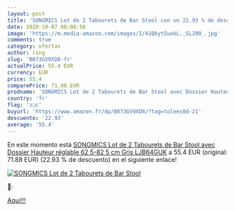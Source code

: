 ```yaml
---
layout: post
title: 'SONGMICS Lot de 2 Tabourets de Bar Stool con un 22.93 % de descuento'
date: 2020-10-07 08:08:50
image: 'https://m.media-amazon.com/images/I/41Q6ytSuokL._SL200_.jpg'
comments: true
category: ofertas
author: ring
slug: 'B073GV9XD8-fr'
actualPrice: 55.4 EUR
currency: EUR
price: 55.4
comparePrice: 71.88 EUR
prodname: 'SONGMICS Lot de 2 Tabourets de Bar Stool avec Dossier Hauteur réglable 62 5-82 5 cm Gris LJB64GUK'
country: 'fr'
flag: '🇫🇷'
buyurl: 'https://www.amazon.fr/dp/B073GV9XD8/?tag=tolees0d-21'
descuento: '22.93'
average: '55.4'
---
```


En este momento está [SONGMICS Lot de 2 Tabourets de Bar Stool avec Dossier Hauteur réglable 62 5-82 5 cm Gris LJB64GUK](https://www.amazon.fr/dp/B073GV9XD8/?tag=tolees0d-21) a 55.4 EUR (original: 71.88 EUR) (22.93 %  de descuento) en el siguiente enlace!

[![SONGMICS Lot de 2 Tabourets de Bar Stool](https://m.media-amazon.com/images/I/41Q6ytSuokL._SL200_.jpg)](https://www.amazon.fr/dp/B073GV9XD8/?tag=tolees0d-21)

🔎:


[Aquí!!!](https://www.amazon.fr/dp/B073GV9XD8/?tag=tolees0d-21)
